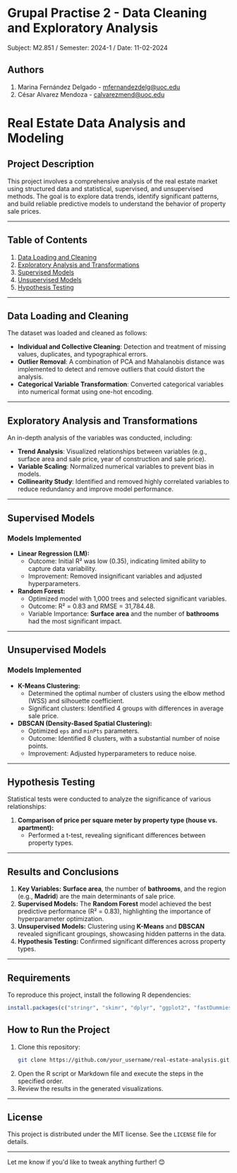 # Grupal Practise 2 - Data Cleaning and Exploratory Analysis
Subject: M2.851 / Semester: 2024-1 / Date: 11-02-2024

## Authors
1) Marina Fernández Delgado - mfernandezdelg@uoc.edu
2) César Alvarez Mendoza - calvarezmend@uoc.edu


# Real Estate Data Analysis and Modeling

## Project Description
This project involves a comprehensive analysis of the real estate market using structured data and statistical, supervised, and unsupervised methods. The goal is to explore data trends, identify significant patterns, and build reliable predictive models to understand the behavior of property sale prices.

---

## Table of Contents
1. [Data Loading and Cleaning](#data-loading-and-cleaning)
2. [Exploratory Analysis and Transformations](#exploratory-analysis-and-transformations)
3. [Supervised Models](#supervised-models)
4. [Unsupervised Models](#unsupervised-models)
5. [Hypothesis Testing](#hypothesis-testing)

---

## Data Loading and Cleaning

The dataset was loaded and cleaned as follows:
- **Individual and Collective Cleaning**: Detection and treatment of missing values, duplicates, and typographical errors.
- **Outlier Removal**: A combination of PCA and Mahalanobis distance was implemented to detect and remove outliers that could distort the analysis.
- **Categorical Variable Transformation**: Converted categorical variables into numerical format using one-hot encoding.

---

## Exploratory Analysis and Transformations

An in-depth analysis of the variables was conducted, including:
- **Trend Analysis**: Visualized relationships between variables (e.g., surface area and sale price, year of construction and sale price).
- **Variable Scaling**: Normalized numerical variables to prevent bias in models.
- **Collinearity Study**: Identified and removed highly correlated variables to reduce redundancy and improve model performance.

---

## Supervised Models

### Models Implemented
- **Linear Regression (LM):**
  - Outcome: Initial R² was low (0.35), indicating limited ability to capture data variability.
  - Improvement: Removed insignificant variables and adjusted hyperparameters.
- **Random Forest:**
  - Optimized model with 1,000 trees and selected significant variables.
  - Outcome: R² = 0.83 and RMSE = 31,784.48.
  - Variable Importance: **Surface area** and the number of **bathrooms** had the most significant impact.

---

## Unsupervised Models

### Models Implemented
- **K-Means Clustering:**
  - Determined the optimal number of clusters using the elbow method (WSS) and silhouette coefficient.
  - Significant clusters: Identified 4 groups with differences in average sale price.
- **DBSCAN (Density-Based Spatial Clustering):**
  - Optimized `eps` and `minPts` parameters.
  - Outcome: Identified 8 clusters, with a substantial number of noise points.
  - Improvement: Adjusted hyperparameters to reduce noise.

---

## Hypothesis Testing

Statistical tests were conducted to analyze the significance of various relationships:
1. **Comparison of price per square meter by property type (house vs. apartment):**
   - Performed a t-test, revealing significant differences between property types.

---

## Results and Conclusions

1. **Key Variables:** **Surface area**, the number of **bathrooms**, and the region (e.g., **Madrid**) are the main determinants of sale price.
2. **Supervised Models:** The **Random Forest** model achieved the best predictive performance (R² = 0.83), highlighting the importance of hyperparameter optimization.
3. **Unsupervised Models:** Clustering using **K-Means** and **DBSCAN** revealed significant groupings, showcasing hidden patterns in the data.
4. **Hypothesis Testing:** Confirmed significant differences across property types.

---

## Requirements
To reproduce this project, install the following R dependencies:
```R
install.packages(c("stringr", "skimr", "dplyr", "ggplot2", "fastDummies", "randomForest", "car", "cluster", "FNN", "dbscan"))
```

## How to Run the Project

1. Clone this repository:
   ```bash
   git clone https://github.com/your_username/real-estate-analysis.git
   ```
2. Open the R script or Markdown file and execute the steps in the specified order.
3. Review the results in the generated visualizations.

---


## License
This project is distributed under the MIT license. See the `LICENSE` file for details.

---

Let me know if you'd like to tweak anything further! 😊
